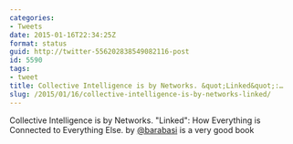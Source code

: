 ```yaml
---
categories:
- Tweets
date: 2015-01-16T22:34:25Z
format: status
guid: http://twitter-556202838549082116-post
id: 5590
tags:
- tweet
title: Collective Intelligence is by Networks. &quot;Linked&quot;:…
slug: /2015/01/16/collective-intelligence-is-by-networks-linked/
---
```


Collective Intelligence is by Networks. "Linked": How Everything is Connected to Everything Else. by [@barabasi](http://twitter.com/barabasi) is a very good book